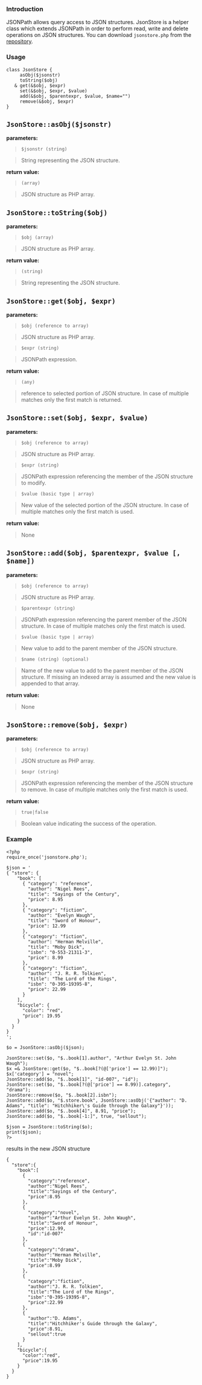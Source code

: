 ### Introduction ###

JSONPath allows query access to JSON structures. JsonStore is a helper class which extends JSONPath in order to perform read, write and delete operations on JSON structures. You can download `jsonstore.php` from the [repository](http://jsonpath.googlecode.com/svn/trunk/etc/).

### Usage ###

```
class JsonStore {
     asObj($jsonstr)
     toString($obj)
   & get(&$obj, $expr)
     set(&$obj, $expr, $value)
     add(&$obj, $parentexpr, $value, $name="")
     remove(&$obj, $expr)
}

```

## `JsonStore::asObj($jsonstr)` ##

**parameters:**

> `$jsonstr (string)`

> String representing the JSON structure.

**return value:**
> `(array)`

> JSON structure as PHP array.

## `JsonStore::toString($obj)` ##

**parameters:**

> `$obj (array)`

> JSON structure as PHP array.

**return value:**
> `(string)`

> String representing the JSON structure.

## `JsonStore::get($obj, $expr)` ##

**parameters:**

> `$obj (reference to array)`

> JSON structure as PHP array.

> `$expr (string)`

> JSONPath expression.

**return value:**
> `(any)`

> reference to selected portion of JSON structure. In case of multiple matches only the first match is returned.

## `JsonStore::set($obj, $expr, $value)` ##

**parameters:**

> `$obj (reference to array)`

> JSON structure as PHP array.

> `$expr (string)`

> JSONPath expression referencing the member of the JSON structure to modify.

> `$value (basic type | array)`

> New value of the selected portion of the JSON structure. In case of multiple matches only the first match is used.

**return value:**

> None

## `JsonStore::add($obj, $parentexpr, $value [, $name])` ##

**parameters:**

> `$obj (reference to array)`

> JSON structure as PHP array.

> `$parentexpr (string)`

> JSONPath expression referencing the parent member of the JSON structure. In case of multiple matches only the first match is used.

> `$value (basic type | array)`

> New value to add to the parent member of the JSON structure.

> `$name (string) (optional)`

> Name of the new value to add to the parent member of the JSON structure. If missing an indexed array is assumed and the new value is appended to that array.

**return value:**

> None

## `JsonStore::remove($obj, $expr)` ##

**parameters:**

> `$obj (reference to array)`

> JSON structure as PHP array.

> `$expr (string)`

> JSONPath expression referencing the member of the JSON structure to remove. In case of multiple matches only the first match is used.

**return value:**

> `true|false`

> Boolean value indicating the success of the operation.

### Example ###
```
<?php
require_once('jsonstore.php');

$json = '
{ "store": {
    "book": [ 
      { "category": "reference",
        "author": "Nigel Rees",
        "title": "Sayings of the Century",
        "price": 8.95
      },
      { "category": "fiction",
        "author": "Evelyn Waugh",
        "title": "Sword of Honour",
        "price": 12.99
      },
      { "category": "fiction",
        "author": "Herman Melville",
        "title": "Moby Dick",
        "isbn": "0-553-21311-3",
        "price": 8.99
      },
      { "category": "fiction",
        "author": "J. R. R. Tolkien",
        "title": "The Lord of the Rings",
        "isbn": "0-395-19395-8",
        "price": 22.99
      }
    ],
    "bicycle": {
      "color": "red",
      "price": 19.95
    }
  }
}
';

$o = JsonStore::asObj($json);

JsonStore::set($o, "$..book[1].author", "Arthur Evelyn St. John Waugh");
$x =& JsonStore::get($o, "$..book[?(@['price'] == 12.99)]");
$x['category'] = "novel";
JsonStore::add($o, "$..book[1]", "id-007", "id");
JsonStore::set($o, "$..book[?(@['price'] == 8.99)].category", "drama");
JsonStore::remove($o, "$..book[2].isbn");
JsonStore::add($o, "$.store.book", JsonStore::asObj('{"author": "D. Adams", "title": "Hitchhiker\'s Guide through the Galaxy"}'));
JsonStore::add($o, "$..book[4]", 8.91, "price");
JsonStore::add($o, "$..book[-1:]", true, "sellout");

$json = JsonStore::toString($o);
print($json);
?>
```

results in the new JSON structure

```
{
  "store":{
    "book":[
      {
        "category":"reference",
        "author":"Nigel Rees",
        "title":"Sayings of the Century",
        "price":8.95
      },
      {
        "category":"novel",
        "author":"Arthur Evelyn St. John Waugh",
        "title":"Sword of Honour",
        "price":12.99,
        "id":"id-007"
      },
      {
        "category":"drama",
        "author":"Herman Melville",
        "title":"Moby Dick",
        "price":8.99
      },
      {
        "category":"fiction",
        "author":"J. R. R. Tolkien",
        "title":"The Lord of the Rings",
        "isbn":"0-395-19395-8",
        "price":22.99
      },
      {
        "author":"D. Adams",
        "title":"Hitchhiker's Guide through the Galaxy",
        "price":8.91,
        "sellout":true
      }
    ],
    "bicycle":{
      "color":"red",
      "price":19.95
    }
  }
}
```



